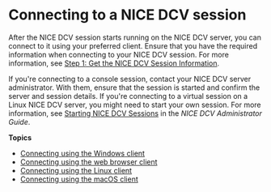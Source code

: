 # Connecting to a NICE DCV session<a name="using-connecting"></a>

After the NICE DCV session starts running on the NICE DCV server, you can connect to it using your preferred client\. Ensure that you have the required information when connecting to your NICE DCV session\. For more information, see [Step 1: Get the NICE DCV Session Information](getting-started.md#getting-started-session)\.

If you're connecting to a console session, contact your NICE DCV server administrator\. With them, ensure that the session is started and confirm the server and session details\. If you're connecting to a virtual session on a Linux NICE DCV server, you might need to start your own session\. For more information, see [Starting NICE DCV Sessions](https://docs.aws.amazon.com/dcv/latest/adminguide/managing-sessions-start.html) in the *NICE DCV Administrator Guide*\.

**Topics**
+ [Connecting using the Windows client](using-connecting-win.md)
+ [Connecting using the web browser client](using-connecting-browser-connect.md)
+ [Connecting using the Linux client](using-connecting-linux.md)
+ [Connecting using the macOS client](using-connecting-mac.md)